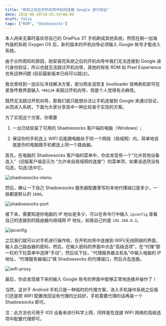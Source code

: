 ```yaml
---
title: "刷机之后在开机向导中如何连接 Google 进行验证"
date: 2018-08-26T20:01:54+08:00
draft: false
tags: ["ROM", "Shadowsocks"]
---
```


本人闲来无事时喜欢将自己的 OnePlus 3T 手机刷成其他系统，然而在刷一加海外版的系统 Oxygen OS 后，新的版本的开机向导必须输入 Google 账号才能进入系统。

由于众所周知的原因，刚安装完系统之后的开机向导中我们无法连接到 Google 进行身份验证，所以也就无法跳过开机向导，其他的有些 ROM 如 Pixel Experience 也有这种问题 (目前最新版本已经可以跳过)。

我也曾经到一加论坛寻找解决方案，部分网友说恢复 bootloader 锁再刷机即可在紧急呼救界面输入 ``*#812#`` 来跳过开机向导，但是个人觉得有点麻烦。

既然无法跳过开机向导，那我们就只能想办法让手机连接到 Google 来通过验证，从而进入系统，下面为大家分享其中一种比较易于实现的方案。

<!--more-->

为了实现这个方案，你需要

1. 一台已经安装了可用的 Shadowsocks 客户端的电脑（Windows）；

2. 保证你的手机连上 WIFI 后能跟电脑处于同一个网段（局域网）内，简单地说就是你的电脑跟手机都连上同一个路由器。

首先，在电脑的 Shadowsocks 客户端的菜单中，你会发现有一个“允许其他设备连入”（旧版客户端显示为 “允许来自局域网的连接”）的菜单项，如果该选项没有勾选，勾选/选中它。

![shadowsocks-menu](/images/shadowsocks-menu.png)

然后，确认一下自己 Shadowsocks 服务器配置里写的本地代理端口是多少，一般都是默认的 ``1080``。

![shadowsocks-port](/images/shadowsocks-port.png)

接下来，需要知道你电脑的 IP 地址是多少，可以在命令行中输入 ``ipconfig`` 查看自己的连接到的路由器内局域网 IP 地址，如我自己的是 ``192.168.0.2``。

![ipconfig](/images/ipconfig.png)

之后我们就可以对手机进行操作啦，在开机向导中连接到 WIFI/无线网络的界面，输入自己路由器的密码，然后，在输入密码的界面中点击“高级选项”，在“代理”那一栏的下拉菜单中选择“手动”，然后往下拉，“代理服务器主机名”中输入电脑的 IP 地址，“代理服务器端口”填 Shadowsocks 的代理端口，然后点击连接。

![wifi-proxy](/images/wifi-proxy.jpg)

最后，你会发现接下来的输入 Google 账号的界面中能够正常地连接并操作了！

当然，这对于 Android 手机只是一种临时的代理方案，进入手机操作系统之后我们还是把 WIFI 配置改回没有代理的比较好，手机需要代理的话再装一个 Shadowsocks 即可。

注：此方法也可用于 IOS 设备来进行科学上网，同样是在连接 WIFI 网络的高级选项中配置代理即可。
